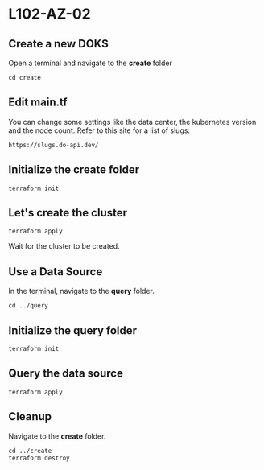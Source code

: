 # L102-AZ-02

## Create a new DOKS

Open a terminal and navigate to the **create** folder

    cd create

## Edit main.tf

You can change some settings like the data center, the kubernetes version and the node count. Refer to this site for a list of slugs:

    https://slugs.do-api.dev/

## Initialize the create folder

    terraform init

## Let's create the cluster

    terraform apply

Wait for the cluster to be created.

## Use a Data Source

In the terminal, navigate to the **query** folder.

    cd ../query

## Initialize the query folder

    terraform init

## Query the data source

    terraform apply

## Cleanup

Navigate to the **create** folder.

    cd ../create
    terraform destroy
